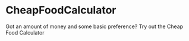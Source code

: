 # CheapFoodCalculator
Got an amount of money and some basic preference? Try out the Cheap Food Calculator

